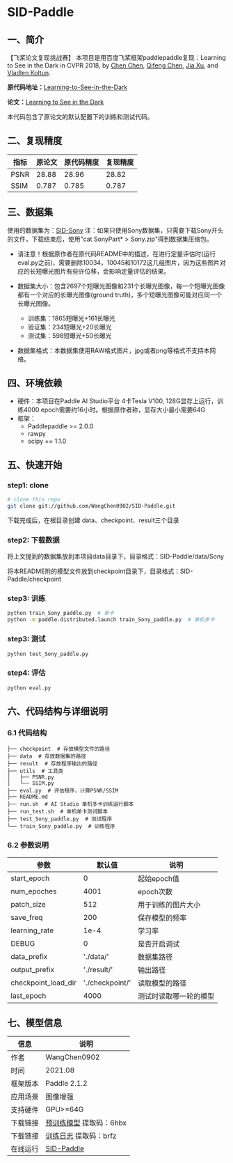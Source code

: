 # SID-Paddle

## 一、简介
【飞桨论文复现挑战赛】
本项目是用百度飞桨框架paddlepaddle复现：Learning to See in the Dark in CVPR 2018, by [Chen Chen](http://cchen156.github.io/), [Qifeng Chen](http://cqf.io/), [Jia Xu](http://pages.cs.wisc.edu/~jiaxu/), and [Vladlen Koltun](http://vladlen.info/).
  
**原代码地址：**[Learning-to-See-in-the-Dark](https://github.com/cchen156/Learning-to-See-in-the-Dark)

**论文：**[Learning to See in the Dark ](http://cchen156.github.io/paper/18CVPR_SID.pdf)

本代码包含了原论文的默认配置下的训练和测试代码。

## 二、复现精度

| 指标 | 原论文 | 原代码精度 | 复现精度 |
| --- | --- | --- | --- |
| PSNR | 28.88 | 28.96 | 28.82 |
| SSIM | 0.787 | 0.785 | 0.787 |

## 三、数据集
使用的数据集为：[SID-Sony](https://pan.baidu.com/s/1fk8EibhBe_M1qG0ax9LQZA#list/path=%2F)
注：如果只使用Sony数据集，只需要下载Sony开头的文件，下载结束后，使用"cat SonyPart* > Sony.zip"得到数据集压缩包。

- 请注意！根据原作者在原代码README中的描述，在进行定量评估时(运行eval.py之前)，需要删除10034，10045和10172这几组图片，因为这些图片对应的长短曝光图片有些许位移，会影响定量评估的结果。

- 数据集大小：包含2697个短曝光图像和231个长曝光图像，每一个短曝光图像都有一个对应的长曝光图像(ground truth)，多个短曝光图像可能对应同一个长曝光图像。
  - 训练集：1865短曝光+161长曝光
  - 验证集：234短曝光+20长曝光
  - 测试集：598短曝光+50长曝光
- 数据集格式：本数据集使用RAW格式图片，jpg或者png等格式不支持本网络。

## 四、环境依赖
- 硬件：本项目在Paddle AI Studio平台 4卡Tesla V100, 128G显存上运行，训练4000 epoch需要约16小时。根据原作者称，显存大小最小需要64G
- 框架：
  - Paddlepaddle >= 2.0.0
  - rawpy
  - scipy == 1.1.0

## 五、快速开始

### step1: clone

```bash
# clone this repo
git clone git://github.com/WangChen0902/SID-Paddle.git
```
下载完成后，在根目录创建 data、checkpoint、result三个目录

### step2: 下载数据

将上文提到的数据集放到本项目data目录下，目录格式：SID-Paddle/data/Sony

将本README附的模型文件放到checkpoint目录下，目录格式：SID-Paddle/checkpoint

### step3: 训练

```bash
python train_Sony_paddle.py  # 单卡
python -m paddle.distributed.launch train_Sony_paddle.py  # 单机多卡
```


### step3: 测试

```bash
python test_Sony_paddle.py
```

### step4: 评估

```bash
python eval.py
```

## 六、代码结构与详细说明

### 6.1 代码结构

```
├── checkpoint  # 存放模型文件的路径
├── data  # 存放数据集的路径
├── result  # 存放程序输出的路径
├── utils  # 工具类
│   ├── PSNR.py
│   └── SSIM.py
├── eval.py  # 评估程序，计算PSNR/SSIM
├── README.md
├── run.sh  # AI Studio 单机多卡训练运行脚本
├── run_test.sh  # 单机单卡测试脚本
├── test_Sony_paddle.py  # 测试程序
└── train_Sony_paddle.py  # 训练程序
```

### 6.2 参数说明

|  参数   | 默认值  | 说明 |
|  ----  |  ----  |  ----  |
| start_epoch | 0 | 起始epoch值 |
| num_epoches | 4001 | epoch次数 |
| patch_size | 512 | 用于训练的图片大小 |
| save_freq | 200 | 保存模型的频率 |
| learning_rate | 1e-4 | 学习率 |
| DEBUG | 0 | 是否开启调试 |
| data_prefix | './data/' | 数据集路径 |
| output_prefix | './result/' | 输出路径 |
| checkpoint_load_dir | './checkpoint/' | 读取模型的路径 |
| last_epoch | 4000 | 测试时读取哪一轮的模型 |

## 七、模型信息

|  信息   |  说明 |
|  ----  |  ----  |
| 作者 | WangChen0902 |
| 时间 | 2021.08 |
| 框架版本 | Paddle 2.1.2 |
| 应用场景 | 图像增强 |
| 支持硬件 | GPU>=64G |
| 下载链接 | [预训练模型](https://pan.baidu.com/s/1FF1K3lbsTT24tY91qIUZWg) 提取码：6hbx |
| 下载链接 | [训练日志](https://pan.baidu.com/s/1q7HvQVRwZxoGQHon_tO2YA) 提取码：brfz |
| 在线运行 | [SID-Paddle](https://aistudio.baidu.com/aistudio/projectdetail/2275443) |
